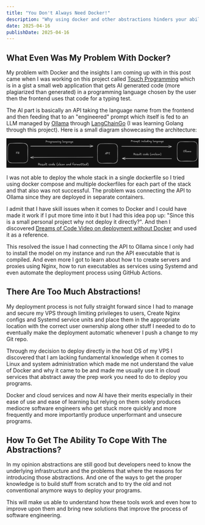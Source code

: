 ```yaml
---
title: "You Don't Always Need Docker!"
description: "Why using docker and other abstractions hinders your ability to learn about system administration, performance and security and makes you use services that are expensive solutions for your small or personal projects."
date: 2025-04-16
publishDate: 2025-04-16
---
```


## What Even Was My Problem With Docker?

My problem with Docker and the insights I am coming up with in this post came when I was working on this project called [Touch Programming](https://github.com/hazemKrimi/touch-programming) which is in a gist a small web application that gets AI generated code (more plagiarized than generated) in a programming language chosen by the user then the frontend uses that code for a typing test.

The AI part is basically an API taking the language name from the frontend and then feeding that to an "engineered" prompt which itself is fed to an LLM managed by [Ollama](https://ollama.com) through [LangChainGo](https://tmc.github.io/langchaingo/docs) (I was learning Golang through this project). Here is a small diagram showecasing the architecture:

![Touch Programming Architecture Diagram](./touch-programming-architecture-diagram.png)

I was not able to deploy the whole stack in a single dockerfile so I tried using docker compose and multiple dockerfiles for each part of the stack and that also was not successful. The problem was connecting the API to Ollama since they are deployed in separate containers.

I admit that I have skill issues when it comes to Docker and I could have made it work if I put more time into it but I had this idea pop up: "Since this is a small personal project why not deploy it directly?". And then I discovered [Dreams of Code Video on deployment without Docker](https://www.youtube.com/watch?v=DmbBgXK8M5M) and used it as a reference.

This resolved the issue I had connecting the API to Ollama since I only had to install the model on my instance and run the API executable that is compiled. And even more I got to learn about how t to create servers and proxies using Nginx, how to run executables as services using Systemd and even automate the deployment process using GitHub Actions.

## There Are Too Much Abstractions!

My deployment process is not fully straight forward since I had to manage and secure my VPS through limiting privileges to users, Create Nginx configs and Systemd service units and place them in the appropriate location with the correct user ownership along other stuff I needed to do to eventually make the deployment automatic whenever I push a change to my Git repo.

Through my decision to deploy directly in the host OS of my VPS I discovered that I am lacking fundamental knowledge when it comes to Linux and system administration which made me not understand the value of Docker and why it came to be and made me usually use it in cloud services that abstract away the prep work you need to do to deploy you programs.

Docker and cloud services and now AI have their merits especially in their ease of use and ease of learning but relying on them solely produces mediocre software engineers who get stuck more quickly and more frequently and more importantly produce unperformant and unsecure programs.  

## How To Get The Ability To Cope With The Abstractions?

In my opinion abstractions are still good but developers need to know the underlying infrastructure and the problems that where the reasons for introducing those abstractions. And one of the ways to get the proper knowledge is to build stuff from scratch and to try the old and not conventional anymore ways to deploy your programs.

This will make us able to understand how these tools work and even how to improve upon them and bring new solutions that improve the process of software engineering.
